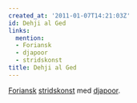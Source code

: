 ```yaml
---
created_at: '2011-01-07T14:21:03Z'
id: Dehji al Ged
links:
  mention:
  - Foriansk
  - djapoor
  - stridskonst
title: Dehji al Ged
---
```


[Foriansk][] [stridskonst] med [djapoor].

  [Foriansk]: Foriansk
  [stridskonst]: stridskonst
  [djapoor]: djapoor